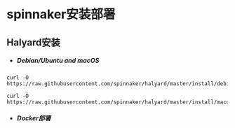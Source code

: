 # spinnaker安装部署

## Halyard安装

* ##### Debian/Ubuntu and macOS

```
curl -O https://raw.githubusercontent.com/spinnaker/halyard/master/install/debian/InstallHalyard.sh
```

```
curl -O https://raw.githubusercontent.com/spinnaker/halyard/master/install/macos/InstallHalyard.sh
```

* ##### Docker部署



